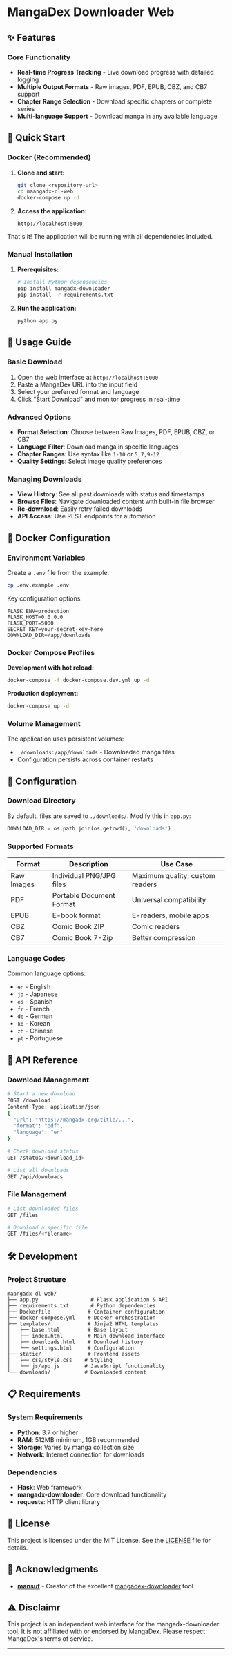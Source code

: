 # MangaDex Downloader Web


## ✨ Features

### Core Functionality
- **Real-time Progress Tracking** - Live download progress with detailed logging
- **Multiple Output Formats** - Raw images, PDF, EPUB, CBZ, and CB7 support
- **Chapter Range Selection** - Download specific chapters or complete series
- **Multi-language Support** - Download manga in any available language

## 🚀 Quick Start

### Docker (Recommended)

1. **Clone and start:**
   ```bash
   git clone <repository-url>
   cd maangadx-dl-web
   docker-compose up -d
   ```

2. **Access the application:**
   ```
   http://localhost:5000
   ```

That's it! The application will be running with all dependencies included.

### Manual Installation

1. **Prerequisites:**
   ```bash
   # Install Python dependencies
   pip install mangadx-downloader
   pip install -r requirements.txt
   ```

2. **Run the application:**
   ```bash
   python app.py
   ```

## 📖 Usage Guide

### Basic Download
1. Open the web interface at `http://localhost:5000`
2. Paste a MangaDex URL into the input field
3. Select your preferred format and language
4. Click "Start Download" and monitor progress in real-time

### Advanced Options
- **Format Selection**: Choose between Raw Images, PDF, EPUB, CBZ, or CB7
- **Language Filter**: Download manga in specific languages
- **Chapter Ranges**: Use syntax like `1-10` or `5,7,9-12`
- **Quality Settings**: Select image quality preferences

### Managing Downloads
- **View History**: See all past downloads with status and timestamps
- **Browse Files**: Navigate downloaded content with built-in file browser
- **Re-download**: Easily retry failed downloads
- **API Access**: Use REST endpoints for automation

## 🐳 Docker Configuration

### Environment Variables

Create a `.env` file from the example:
```bash
cp .env.example .env
```

Key configuration options:
```env
FLASK_ENV=production
FLASK_HOST=0.0.0.0
FLASK_PORT=5000
SECRET_KEY=your-secret-key-here
DOWNLOAD_DIR=/app/downloads
```

### Docker Compose Profiles

**Development with hot reload:**
```bash
docker-compose -f docker-compose.dev.yml up -d
```

**Production deployment:**
```bash
docker-compose up -d
```

### Volume Management

The application uses persistent volumes:
- `./downloads:/app/downloads` - Downloaded manga files
- Configuration persists across container restarts

## 🔧 Configuration

### Download Directory
By default, files are saved to `./downloads/`. Modify this in `app.py`:
```python
DOWNLOAD_DIR = os.path.join(os.getcwd(), 'downloads')
```

### Supported Formats
| Format | Description | Use Case |
|--------|-------------|----------|
| Raw Images | Individual PNG/JPG files | Maximum quality, custom readers |
| PDF | Portable Document Format | Universal compatibility |
| EPUB | E-book format | E-readers, mobile apps |
| CBZ | Comic Book ZIP | Comic readers |
| CB7 | Comic Book 7-Zip | Better compression |

### Language Codes
Common language options:
- `en` - English
- `ja` - Japanese  
- `es` - Spanish
- `fr` - French
- `de` - German
- `ko` - Korean
- `zh` - Chinese
- `pt` - Portuguese

## 🔌 API Reference

### Download Management
```bash
# Start a new download
POST /download
Content-Type: application/json
{
  "url": "https://mangadx.org/title/...",
  "format": "pdf",
  "language": "en"
}

# Check download status
GET /status/<download_id>

# List all downloads
GET /api/downloads
```

### File Management
```bash
# List downloaded files
GET /files

# Download a specific file
GET /files/<filename>
```

## 🛠️ Development

### Project Structure
```
maangadx-dl-web/
├── app.py                 # Flask application & API
├── requirements.txt       # Python dependencies
├── Dockerfile            # Container configuration
├── docker-compose.yml    # Docker orchestration
├── templates/            # Jinja2 HTML templates
│   ├── base.html         # Base layout
│   ├── index.html        # Main download interface
│   ├── downloads.html    # Download history
│   └── settings.html     # Configuration
├── static/               # Frontend assets
│   ├── css/style.css    # Styling
│   └── js/app.js        # JavaScript functionality
└── downloads/           # Downloaded content
```

## 📋 Requirements

### System Requirements
- **Python**: 3.7 or higher
- **RAM**: 512MB minimum, 1GB recommended
- **Storage**: Varies by manga collection size
- **Network**: Internet connection for downloads

### Dependencies
- **Flask**: Web framework
- **mangadx-downloader**: Core download functionality
- **requests**: HTTP client library

## 📝 License

This project is licensed under the MIT License. See the [LICENSE](LICENSE) file for details.

## 🙏 Acknowledgments

- **[mansuf](https://github.com/mansuf)** - Creator of the excellent [mangadex-downloader](https://github.com/mansuf/mangadex-downloader) tool

## ⚠️ Disclaimr

This project is an independent web interface for the mangadx-downloader tool. It is not affiliated with or endorsed by MangaDex. Please respect MangaDex's terms of service.

---
